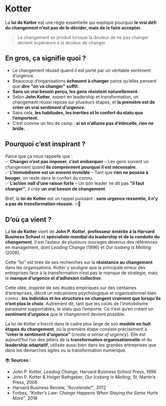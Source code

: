 # Kotter

La **loi de Kotter** est une règle essentielle qui explique pourquoi **le vrai défi du changement n’est pas de le décider, mais de le faire accepter.**  

> Le changement se produit lorsque la douleur de ne pas changer devient supérieure à la douleur de changer.

## En gros, ça signifie quoi ?

- Le changement réussit quand il est porté par un véritable sentiment d’urgence.
- Beaucoup d’organisations **échouent à changer** parce qu’elles pensent que **dire "on va changer" suffit**.  
- **Sans un vrai besoin perçu, les gens résistent naturellement.**  
- Selon **John Kotter**, expert en leadership et transformation, un changement réussi repose sur plusieurs étapes, et **la première est de créer un vrai sentiment d’urgence.**  
- Sans cela, **les habitudes, les inerties et le confort du statu quo l’emportent.**  
- C’est comme un feu de camp : **si on n’allume pas d’étincelle, rien ne brûle.**  

## Pourquoi c’est inspirant ?

Parce que ça nous rappelle que :  
✅ **Changer n’est pas imposer, c’est embarquer** – Les gens suivent un changement quand **ils comprennent pourquoi il est nécessaire**.  
✅ **L’immobilisme est un ennemi invisible** – Tant que **rien ne pousse à bouger**, on reste dans le confort du connu.  
✅ **L’action naît d’une raison forte** – Un bon leader ne dit pas **"il faut changer"**, il crée **un vrai besoin de changement**.  

Bref, la **loi de Kotter** est un rappel puissant : **sans urgence ressentie, il n’y a pas de transformation réussie.** 🔥🚀

## D’où ça vient ?

La **loi de Kotter** vient de **John P. Kotter**, **professeur émérite à la Harvard Business School** et **spécialiste mondial du leadership et de la conduite du changement**. Il est l’auteur de plusieurs ouvrages devenus des références en management, dont *Leading Change* (1996) et *Our Iceberg Is Melting* (2006).

Cette “loi” est tirée de ses recherches sur la **résistance au changement** dans les organisations. Kotter y souligne que la principale erreur des entreprises face à la transformation n’est pas le manque de stratégie, mais le **manque d’urgence et d’adhésion collective**.  

Cette idée, inspirée de ses études empiriques sur des centaines d’entreprises, décrit un mécanisme psychologique et organisationnel bien connu : **les individus et les structures ne changent vraiment que lorsqu’ils n’ont plus le choix**.
Autrement dit, tant que les coûts de l’immobilisme paraissent supportables, le statu quo l’emporte. Ce n’est qu’en créant un **sentiment d’urgence** que le changement devient possible.

La loi de Kotter s’inscrit dans le cadre plus large de son **modèle en huit étapes du changement**, où la première étape consiste précisément à **“créer le sentiment d’urgence”** (*create a sense of urgency*). Elle est aujourd’hui l’un des piliers de la **transformation organisationnelle** et du **leadership adaptatif**, utilisée aussi bien dans les grandes entreprises que dans les démarches agiles ou la transformation numérique.

📚 **Sources :**

* John P. Kotter, *Leading Change*, Harvard Business School Press, 1996
* John P. Kotter & Holger Rathgeber, *Our Iceberg Is Melting*, St. Martin’s Press, 2006
* Harvard Business Review, *“Accelerate!”*, 2012
* Forbes, *“Kotter’s Law: Change Happens When Staying the Same Hurts More”*, 2018
